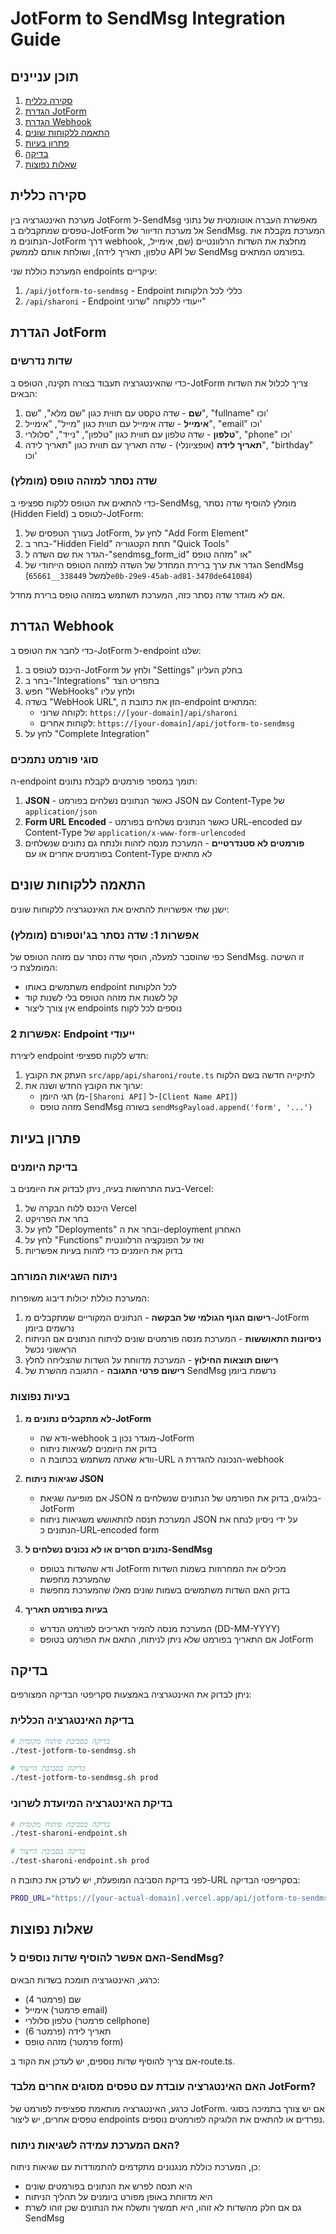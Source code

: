 # JotForm to SendMsg Integration Guide

## תוכן עניינים
1. [סקירה כללית](#סקירה-כללית)
2. [הגדרת JotForm](#הגדרת-jotform)
3. [הגדרת Webhook](#הגדרת-webhook)
4. [התאמה ללקוחות שונים](#התאמה-ללקוחות-שונים)
5. [פתרון בעיות](#פתרון-בעיות)
6. [בדיקה](#בדיקה)
7. [שאלות נפוצות](#שאלות-נפוצות)

## סקירה כללית

מערכת האינטגרציה בין JotForm ל-SendMsg מאפשרת העברה אוטומטית של נתוני טפסים שמתקבלים ב-JotForm אל מערכת הדיוור של SendMsg. המערכת מקבלת את הנתונים מ-JotForm דרך webhook, מחלצת את השדות הרלוונטיים (שם, אימייל, טלפון, תאריך לידה), ושולחת אותם לממשק API של SendMsg בפורמט המתאים.

המערכת כוללת שני endpoints עיקריים:
1. `/api/jotform-to-sendmsg` - Endpoint כללי לכל הלקוחות
2. `/api/sharoni` - Endpoint ייעודי ללקוחה "שרוני"

## הגדרת JotForm

### שדות נדרשים
כדי שהאינטגרציה תעבוד בצורה תקינה, הטופס ב-JotForm צריך לכלול את השדות הבאים:

1. **שם** - שדה טקסט עם תווית כגון "שם מלא", "שם", "fullname" וכו'
2. **אימייל** - שדה אימייל עם תווית כגון "מייל", "אימייל", "email" וכו'
3. **טלפון** - שדה טלפון עם תווית כגון "טלפון", "נייד", "סלולרי", "phone" וכו'
4. **תאריך לידה** (אופציונלי) - שדה תאריך עם תווית כגון "תאריך לידה", "birthday" וכו'

### שדה נסתר למזהה טופס (מומלץ)
כדי להתאים את הטופס ללקוח ספציפי ב-SendMsg, מומלץ להוסיף שדה נסתר (Hidden Field) לטופס ב-JotForm:

1. בעורך הטפסים של JotForm, לחץ על "Add Form Element"
2. בחר ב-"Hidden Field" תחת הקטגוריה "Quick Tools"
3. הגדר את שם השדה ל-"sendmsg_form_id" או "מזהה טופס"
4. הגדר את ערך ברירת המחדל של השדה למזהה הטופס הייחודי של SendMsg (למשל `338449__65661e0b-29e9-45ab-ad81-3470de641084`)

אם לא מוגדר שדה נסתר כזה, המערכת תשתמש במזהה טופס ברירת מחדל.

## הגדרת Webhook

כדי לחבר את הטופס ב-JotForm ל-endpoint שלנו:

1. היכנס לטופס ב-JotForm ולחץ על "Settings" בחלק העליון
2. בחר ב-"Integrations" בתפריט הצד
3. חפש "WebHooks" ולחץ עליו
4. בשדה "WebHook URL", הזן את כתובת ה-endpoint המתאים:
   - לקוחה שרוני: `https://[your-domain]/api/sharoni`
   - לקוחות אחרים: `https://[your-domain]/api/jotform-to-sendmsg`
5. לחץ על "Complete Integration"

### סוגי פורמט נתמכים

ה-endpoint תומך במספר פורמטים לקבלת נתונים:
1. **JSON** - כאשר הנתונים נשלחים בפורמט JSON עם Content-Type של `application/json`
2. **Form URL Encoded** - כאשר הנתונים נשלחים בפורמט URL-encoded עם Content-Type של `application/x-www-form-urlencoded`
3. **פורמטים לא סטנדרטיים** - המערכת מנסה לזהות ולנתח גם נתונים שנשלחים בפורמטים אחרים או עם Content-Type לא מתאים

## התאמה ללקוחות שונים

ישנן שתי אפשרויות להתאים את האינטגרציה ללקוחות שונים:

### אפשרות 1: שדה נסתר בג'וטפורם (מומלץ)
כפי שהוסבר למעלה, הוסף שדה נסתר עם מזהה הטופס של SendMsg. זו השיטה המומלצת כי:
- משתמשים באותו endpoint לכל הלקוחות
- קל לשנות את מזהה הטופס בלי לשנות קוד
- אין צורך ליצור endpoints נוספים לכל לקוח

### אפשרות 2: Endpoint ייעודי
ליצירת endpoint חדש ללקוח ספציפי:
1. העתק את הקובץ `src/app/api/sharoni/route.ts` לתיקייה חדשה בשם הלקוח
2. ערוך את הקובץ החדש ושנה את:
   - תגי היומן (מ-`[Sharoni API]` ל-`[Client Name API]`)
   - מזהה טופס SendMsg בשורה `sendMsgPayload.append('form', '...')`

## פתרון בעיות

### בדיקת היומנים
בעת התרחשות בעיה, ניתן לבדוק את היומנים ב-Vercel:
1. היכנס ללוח הבקרה של Vercel
2. בחר את הפרויקט
3. לחץ על "Deployments" ובחר את ה-deployment האחרון
4. לחץ על "Functions" ואז על הפונקציה הרלוונטית
5. בדוק את היומנים כדי לזהות בעיות אפשריות

### ניתוח השגיאות המורחב
המערכת כוללת יכולות דיבוג משופרות:
1. **רישום הגוף הגולמי של הבקשה** - הנתונים המקוריים שמתקבלים מ-JotForm נרשמים ביומן
2. **ניסיונות התאוששות** - המערכת מנסה פורמטים שונים לניתוח הנתונים אם הניתוח הראשוני נכשל
3. **רישום תוצאות החילוץ** - המערכת מדווחת על השדות שהצליחה לחלץ
4. **רישום פרטי התגובה** - התגובה מהשרת של SendMsg נרשמת ביומן

### בעיות נפוצות

1. **לא מתקבלים נתונים מ-JotForm**
   - ודא שה-webhook מוגדר נכון ב-JotForm
   - בדוק את היומנים לשגיאות ניתוח
   - וודא שאתה משתמש בכתובת ה-URL הנכונה להגדרת ה-webhook
   
2. **שגיאות ניתוח JSON**
   - אם מופיעה שגיאת JSON בלוגים, בדוק את הפורמט של הנתונים שנשלחים מ-JotForm
   - המערכת תנסה להתאושש משגיאות ניתוח JSON על ידי ניסיון לנתח את הנתונים כ-URL-encoded form
   
3. **נתונים חסרים או לא נכונים נשלחים ל-SendMsg**
   - ודא שהשדות בטופס JotForm מכילים את המחרוזות בשמות השדות שהמערכת מחפשת
   - בדוק האם השדות משתמשים בשמות שונים מאלו שהמערכת מחפשת

4. **בעיות בפורמט תאריך**
   - המערכת מנסה להמיר תאריכים לפורמט הנדרש (DD-MM-YYYY)
   - אם התאריך בפורמט שלא ניתן לניתוח, התאם את הפורמט בטופס JotForm

## בדיקה

ניתן לבדוק את האינטגרציה באמצעות סקריפטי הבדיקה המצורפים:

### בדיקת האינטגרציה הכללית
```bash
# בדיקה בסביבת פיתוח מקומית
./test-jotform-to-sendmsg.sh

# בדיקה בסביבת הייצור
./test-jotform-to-sendmsg.sh prod
```

### בדיקת האינטגרציה המיועדת לשרוני
```bash
# בדיקה בסביבת פיתוח מקומית
./test-sharoni-endpoint.sh

# בדיקה בסביבת הייצור
./test-sharoni-endpoint.sh prod
```

לפני בדיקת הסביבה המופעלת, יש לעדכן את כתובת ה-URL בסקריפטי הבדיקה:
```bash
PROD_URL="https://[your-actual-domain].vercel.app/api/jotform-to-sendmsg"
```

## שאלות נפוצות

### האם אפשר להוסיף שדות נוספים ל-SendMsg?
כרגע, האינטגרציה תומכת בשדות הבאים:
- שם (פרמטר 4)
- אימייל (פרמטר email)
- טלפון סלולרי (פרמטר cellphone)
- תאריך לידה (פרמטר 6)
- מזהה טופס (פרמטר form)

אם צריך להוסיף שדות נוספים, יש לעדכן את הקוד ב-route.ts.

### האם האינטגרציה עובדת עם טפסים מסוגים אחרים מלבד JotForm?
כרגע, האינטגרציה מותאמת ספציפית לפורמט של JotForm. אם יש צורך בתמיכה בסוגי טפסים אחרים, יש ליצור endpoints נפרדים או להתאים את הלוגיקה לפורמטים נוספים.

### האם המערכת עמידה לשגיאות ניתוח?
כן, המערכת כוללת מנגנונים מתקדמים להתמודדות עם שגיאות ניתוח:
- היא תנסה לפרש את הנתונים בפורמטים שונים
- היא מדווחת באופן מפורט ביומנים על תהליך הניתוח
- גם אם חלק מהשדות לא זוהו, היא תמשיך ותשלח את הנתונים שכן זוהו לשרת SendMsg 